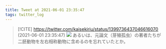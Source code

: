 ```yaml
---
title: Tweet at 2021-06-01 23:35:47
tags: twitter_log
---
```


> [!CITE] https://twitter.com/kaisekiriu/status/1399736437046616070 (2021-06-01 23:35:47)
> ![](https://twitter.com/kaisekiriu/status/1399736437046616070)
> あるいは、元論文（芽殖孤虫）の著者たちが二胚動物を左右相称動物に含めるのを忘れていたとか。
